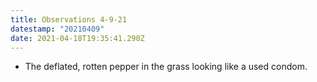 ```yaml
---
title: Observations 4-9-21
datestamp: "20210409"
date: 2021-04-18T19:35:41.290Z
---
```

- The deflated, rotten pepper in the grass looking like a used condom.